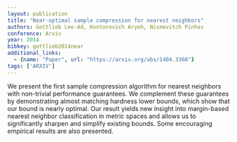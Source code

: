 ```yaml
---
layout: publication
title: "Near-optimal sample compression for nearest neighbors"
authors: Gottlieb Lee-Ad, Kontorovich Aryeh, Nisnevitch Pinhas
conference: Arxiv
year: 2014
bibkey: gottlieb2014near
additional_links:
  - {name: "Paper", url: "https://arxiv.org/abs/1404.3368"}
tags: ['ARXIV']
---
```

We present the first sample compression algorithm for nearest neighbors with
non-trivial performance guarantees. We complement these guarantees by
demonstrating almost matching hardness lower bounds, which show that our bound
is nearly optimal. Our result yields new insight into margin-based nearest
neighbor classification in metric spaces and allows us to significantly sharpen
and simplify existing bounds. Some encouraging empirical results are also
presented.
